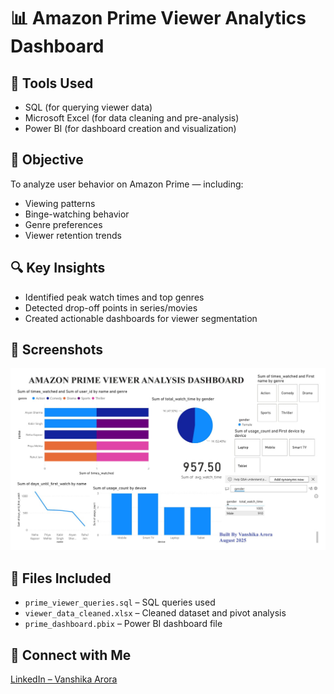 # 📊 Amazon Prime Viewer Analytics Dashboard

## 📁 Tools Used
- SQL (for querying viewer data)
- Microsoft Excel (for data cleaning and pre-analysis)
- Power BI (for dashboard creation and visualization)

## 🎯 Objective
To analyze user behavior on Amazon Prime — including:
- Viewing patterns
- Binge-watching behavior
- Genre preferences
- Viewer retention trends

## 🔍 Key Insights
- Identified peak watch times and top genres
- Detected drop-off points in series/movies
- Created actionable dashboards for viewer segmentation

## 📸 Screenshots
![Amazon Prime Dashboard](amazon_dashboard.png.jpg)

## 📄 Files Included
- `prime_viewer_queries.sql` – SQL queries used
- `viewer_data_cleaned.xlsx` – Cleaned dataset and pivot analysis
- `prime_dashboard.pbix` – Power BI dashboard file

## 🔗 Connect with Me
[LinkedIn – Vanshika Arora](https://www.linkedin.com/in/vanshika-arora-a43777245)
